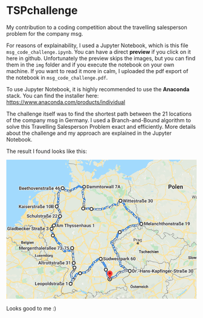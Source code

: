 # TSPchallenge
My contribution to a coding competition about the travelling salesperson problem for the company msg. 

For reasons of explainability, I used a Jupyter Notebook, which is this file `msg_code_challenge.ipynb`. 
You can have a direct **preview** if you click on it here in github. 
Unfortunately the preview skips the images, but you can find them in the `img` folder and if you execute the notebook on your own machine.
If you want to read it more in calm, I uploaded the pdf export of the notebook in `msg_code_challenge.pdf`.

To use Jupyter Notebook, it is highly recommended to use the **Anaconda** stack.
You can find the installer here: https://www.anaconda.com/products/individual

The challenge itself was to find the shortest path between the 21 locations of the company msg in Germany.
I used a Branch-and-Bound algorithm to solve this Travelling Salesperson Problem exact and efficiently.
More details about the challenge and my approach are explained in the Jupyter Notebook.

The result I found looks like this:

![result route image](https://github.com/AukiJuanDiaz/TSPchallenge/blob/master/img/Result_route.png)

Looks good to me :)
